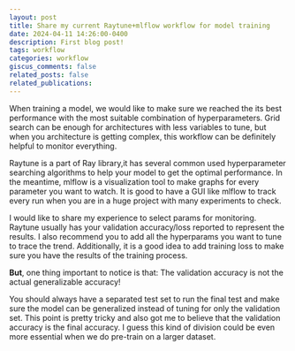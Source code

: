 ```yaml
---
layout: post
title: Share my current Raytune+mlflow workflow for model training
date: 2024-04-11 14:26:00-0400
description: First blog post!
tags: workflow
categories: workflow
giscus_comments: false
related_posts: false
related_publications:
---
```


When training a model, we would like to make sure we reached the its best performance with the most suitable combination of hyperparameters. Grid search can be enough for architectures with less variables to tune, but when you architecture is getting complex, this workflow can be definitely helpful to monitor everything.

Raytune is a part of Ray library,it has several common used hyperparameter searching algorithms to help your model to get the optimal performance. In the meantime, mlflow is a visualization tool to make graphs for every parameter you want to watch. It is good to have a GUI like mlflow to track every run when you are in a huge project with many experiments to check.

I would like to share my experience to select params for monitoring. Raytune usually has your validation accuracy/loss reported to represent the results. I also recommend you to add all the hyperparams you want to tune to trace the trend. Additionally, it is a good idea to add training loss to make sure you have the results of the training process.


**But**, one thing important to notice is that: The validation accuracy is not the actual generalizable accuracy!

You should always have a separated test set to run the final test and make sure the model can be generalized instead of tuning for only the validation set. This point is pretty tricky and also got me to believe that the validation accuracy is the final accuracy. I guess this kind of division could be even more essential when we do pre-train on a larger dataset.